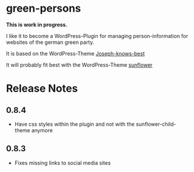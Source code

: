 # green-persons

__This is work in progress.__

I like it to become a WordPress-Plugin for
managing person-information for websites of the german green party.

It is based on the WordPress-Theme [Joseph-knows-best](https://github.com/kre8tiv/Joseph-knows-best)

It will probably fit best with the WordPress-Theme [sunflower](https://github.com/codeispoetry/sunflower)


# Release Notes

## 0.8.4

- Have css styles within the plugin and not with the sunflower-child-theme anymore

## 0.8.3

- Fixes missing links to social media sites


